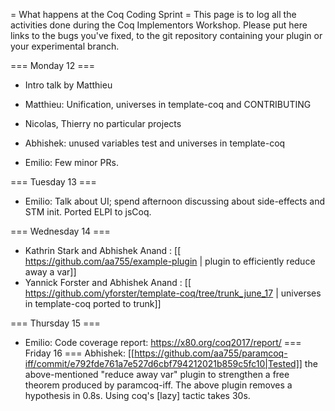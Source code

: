 = What happens at the Coq Coding Sprint =
This page is to log all the activities done during the Coq Implementors Workshop.  Please put here links to the bugs you've fixed, to the git repository containing your plugin or your experimental branch.

=== Monday 12 ===

 * Intro talk by Matthieu

 * Matthieu: Unification, universes in template-coq and CONTRIBUTING
 * Nicolas, Thierry no particular projects
 * Abhishek: unused variables test and universes in template-coq
 * Emilio: Few minor PRs.

=== Tuesday 13 ===

 * Emilio: Talk about UI; spend afternoon discussing about side-effects and STM init. Ported ELPI to jsCoq.

=== Wednesday 14 ===
 * Kathrin Stark and Abhishek Anand : [[ https://github.com/aa755/example-plugin | plugin to efficiently reduce away a var]]
 * Yannick Forster and Abhishek Anand : [[ https://github.com/yforster/template-coq/tree/trunk_june_17 | universes in template-coq ported to trunk]]

=== Thursday 15 ===
 * Emilio: Code coverage report: https://x80.org/coq2017/report/
=== Friday 16 ===
Abhishek: [[https://github.com/aa755/paramcoq-iff/commit/e792fde761a7e527d6cbf794212021b859c5fc10|Tested]] the above-mentioned "reduce away var" plugin to strengthen a free theorem produced by paramcoq-iff. The above plugin removes a hypothesis in 0.8s. Using coq's [lazy] tactic takes 30s.
